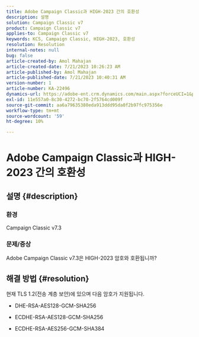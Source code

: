 ```yaml
---
title: Adobe Campaign Classic과 HIGH-2023 간의 호환성
description: 설명
solution: Campaign Classic v7
product: Campaign Classic v7
applies-to: Campaign Classic v7
keywords: KCS, Campaign Classic, HIGH-2023, 호환성
resolution: Resolution
internal-notes: null
bug: false
article-created-by: Amol Mahajan
article-created-date: 7/21/2023 10:26:23 AM
article-published-by: Amol Mahajan
article-published-date: 7/21/2023 10:40:31 AM
version-number: 1
article-number: KA-22496
dynamics-url: https://adobe-ent.crm.dynamics.com/main.aspx?forceUCI=1&pagetype=entityrecord&etn=knowledgearticle&id=ab53f507-b127-ee11-9966-6045bd0067ea
exl-id: 11e557a0-8c30-4272-bc70-2f5764cd009f
source-git-commit: aa6a79635380eda913ddd95da0f2b97fc975356e
workflow-type: tm+mt
source-wordcount: '59'
ht-degree: 10%

---
```


# Adobe Campaign Classic과 HIGH-2023 간의 호환성

## 설명 {#description}


### <b>환경</b>

Campaign Classic v7.3



### <b>문제/증상</b>

Adobe Campaign Classic v7.3은 HIGH-2023 암호와 호환됩니까?


## 해결 방법 {#resolution}

현재 TLS 1.2(전송 계층 보안)에 있으며 다음 암호가 지원됩니다.<br>
- DHE-RSA-AES128-GCM-SHA256


- ECDHE-RSA-AES128-GCM-SHA256


- ECDHE-RSA-AES256-GCM-SHA384
